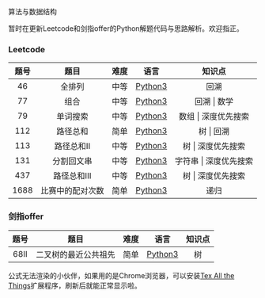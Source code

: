 算法与数据结构

暂时在更新Leetcode和剑指offer的Python解题代码与思路解析。欢迎指正。

### Leetcode

| 题号 |       题目       | 难度 |                             语言                             |         知识点         |
| :--: | :--------------: | :--: | :----------------------------------------------------------: | :--------------------: |
|  46  |      全排列      | 中等 |          [Python3](./Leetcode/Python/46.全排列.md)           |          回溯          |
|  77  |       组合       | 中等 | [Python3](https://github.com/TobinZuo/Algorithms-and-data-structure/blob/master/Leetcode/Python/77.%E7%BB%84%E5%90%88.md) |      回溯 \| 数学      |
|  79  |     单词搜索     | 中等 | [Python3](https://github.com/TobinZuo/Algorithms-and-data-structure/blob/master/Leetcode/Python/79.%E5%8D%95%E8%AF%8D%E6%90%9C%E7%B4%A2.md) |  数组 \| 深度优先搜索  |
| 112  |     路径总和     | 简单 | [Python3](https://github.com/TobinZuo/Algorithms-and-data-structure/blob/master/Leetcode/Python/112.%E8%B7%AF%E5%BE%84%E6%80%BB%E5%92%8C.md) |       树 \| 回溯       |
| 113  |    路径总和Ⅱ     | 中等 | [Python3](https://github.com/TobinZuo/Algorithms-and-data-structure/blob/master/Leetcode/Python/113.%E8%B7%AF%E5%BE%84%E6%80%BB%E5%92%8C%E2%85%A1.md) |   树 \| 深度优先搜索   |
| 131  |    分割回文串    | 中等 | [Python3](https://github.com/TobinZuo/Algorithms-and-data-structure/blob/master/Leetcode/Python/131.%E5%88%86%E5%89%B2%E5%9B%9E%E6%96%87%E4%B8%B2.md) | 字符串 \| 深度优先搜索 |
| 437  |    路径总和Ⅲ     | 中等 | [Python3](https://github.com/TobinZuo/Algorithms-and-data-structure/blob/master/Leetcode/Python/437.%E8%B7%AF%E5%BE%84%E6%80%BB%E5%92%8C%E2%85%A2.md) |   树 \| 深度优先搜索   |
| 1688 | 比赛中的配对次数 | 简单 | [Python3](https://github.com/TobinZuo/Algorithms-and-data-structure/blob/master/Leetcode/Python/1688.%E6%AF%94%E8%B5%9B%E4%B8%AD%E7%9A%84%E9%85%8D%E5%AF%B9%E6%AC%A1%E6%95%B0.md) |          递归          |

### 剑指offer

| 题号 |         题目         | 难度 |                             语言                             | 知识点 |
| :--: | :------------------: | :--: | :----------------------------------------------------------: | :----: |
| 68Ⅱ  | 二叉树的最近公共祖先 | 简单 | [Python3](https://github.com/TobinZuo/Algorithms-and-data-structure/blob/master/%E5%89%91%E6%8C%87offer/Python/68%E2%85%A1%EF%BC%9A%E4%BA%8C%E5%8F%89%E6%A0%91%E7%9A%84%E6%9C%80%E8%BF%91%E5%85%AC%E5%85%B1%E7%A5%96%E5%85%88.md) |   树   |

公式无法渲染的小伙伴，如果用的是Chrome浏览器，可以安装[Tex All the Things](https://chrome.google.com/webstore/detail/tex-all-the-things/cbimabofgmfdkicghcadidpemeenbffn)扩展程序，刷新后就能正常显示啦。